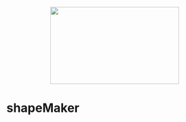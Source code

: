 <p align="center">
  <img width="300" height="180" src="https://github.com/jgphilpott/shapeMaker/blob/master/app/imgs/blox.png">
</p>

# shapeMaker
